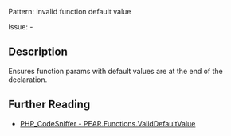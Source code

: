 Pattern: Invalid function default value

Issue: -

## Description

Ensures function params with default values are at the end of the declaration.

## Further Reading

* [PHP_CodeSniffer - PEAR.Functions.ValidDefaultValue](https://github.com/PHPCSStandards/PHP_CodeSniffer/blob/master/src/Standards/PEAR/Sniffs/Functions/ValidDefaultValueSniff.php)